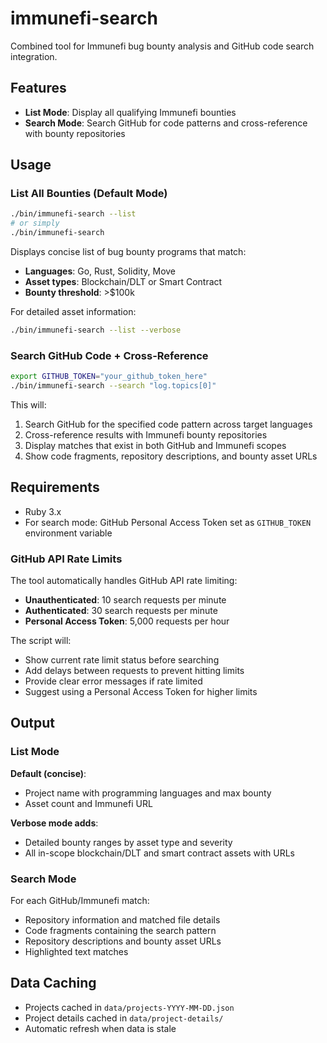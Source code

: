 # immunefi-search

Combined tool for Immunefi bug bounty analysis and GitHub code search integration.

## Features

- **List Mode**: Display all qualifying Immunefi bounties
- **Search Mode**: Search GitHub for code patterns and cross-reference with bounty repositories

## Usage

### List All Bounties (Default Mode)

```bash
./bin/immunefi-search --list
# or simply
./bin/immunefi-search
```

Displays concise list of bug bounty programs that match:
- **Languages**: Go, Rust, Solidity, Move
- **Asset types**: Blockchain/DLT or Smart Contract  
- **Bounty threshold**: >$100k

For detailed asset information:
```bash
./bin/immunefi-search --list --verbose
```

### Search GitHub Code + Cross-Reference

```bash
export GITHUB_TOKEN="your_github_token_here"
./bin/immunefi-search --search "log.topics[0]"
```

This will:
1. Search GitHub for the specified code pattern across target languages
2. Cross-reference results with Immunefi bounty repositories
3. Display matches that exist in both GitHub and Immunefi scopes
4. Show code fragments, repository descriptions, and bounty asset URLs

## Requirements

- Ruby 3.x
- For search mode: GitHub Personal Access Token set as `GITHUB_TOKEN` environment variable

### GitHub API Rate Limits

The tool automatically handles GitHub API rate limiting:
- **Unauthenticated**: 10 search requests per minute
- **Authenticated**: 30 search requests per minute  
- **Personal Access Token**: 5,000 requests per hour

The script will:
- Show current rate limit status before searching
- Add delays between requests to prevent hitting limits
- Provide clear error messages if rate limited
- Suggest using a Personal Access Token for higher limits

## Output

### List Mode
**Default (concise)**:
- Project name with programming languages and max bounty
- Asset count and Immunefi URL

**Verbose mode adds**:
- Detailed bounty ranges by asset type and severity
- All in-scope blockchain/DLT and smart contract assets with URLs

### Search Mode  
For each GitHub/Immunefi match:
- Repository information and matched file details
- Code fragments containing the search pattern
- Repository descriptions and bounty asset URLs
- Highlighted text matches

## Data Caching

- Projects cached in `data/projects-YYYY-MM-DD.json`
- Project details cached in `data/project-details/`
- Automatic refresh when data is stale
